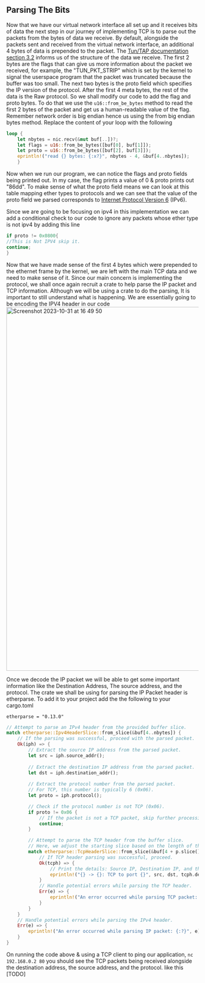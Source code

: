 ## Parsing The Bits
Now that we have our virtual network interface all set up and it receives bits of data the next step in our journey of implementing TCP is to parse out the packets from the bytes of data we receive. By default, alongside the packets sent and received from the virtual network interface, an additional 4 bytes of data is prepended to the packet. The [Tun/TAP documentation section 3.2](https://www.kernel.org/doc/Documentation/networking/tuntap.txt) informs us of the structure of the data we receive. The first 2 bytes are the flags that can give us more information about the packet we received, for example, the "TUN_PKT_STRIP" which is set by the kernel to signal the userspace program that the packet was truncated because the buffer was too small. The next two bytes is the proto field which specifies the IP version of the protocol. After the first 4 meta bytes, the rest of the data is the Raw protocol. 
So we shall modify our code to add the flag and proto bytes. To do that we use the `u16::from_be_bytes` method to read the first 2 bytes of the packet and get us a human-readable value of the flag. Remember network order is big endian hence us using the from big endian bytes method.
Replace the content of your loop with the following
```rust
loop { 
	let nbytes = nic.recv(&mut buf[..])?;
	let flags = u16::from_be_bytes([buf[0], buf[1]]); 
	let proto = u16::from_be_bytes([buf[2], buf[3]]); 
	eprintln!("read {} bytes: {:x?}", nbytes - 4, &buf[4..nbytes]);   
    }     
```

Now when we run our program, we can notice the flags and proto fields being printed out. In my case, the flag prints a value of 0 & proto prints out "86dd". To make sense of what the proto field means we can look at this table mapping ether types to protocols and we can see that the value of the proto field we parsed corresponds to [Internet Protocol Version 6](https://en.wikipedia.org/wiki/Internet_Protocol_Version_6 "Internet Protocol Version 6") (IPv6). 

Since we are going to be focusing on ipv4 in this implementation we can add a conditional check to our code to ignore any packets whose ether type is not ipv4 by adding this line

```rust
if proto != 0x0800{
//This is Not IPV4 skip it.
continue;
}
```

Now that we have made sense of the first 4 bytes which were prepended to the ethernet frame by the kernel, we are left with the main TCP data and we need to make sense of it. Since our main concern is implementing the protocol, we shall once again recruit a crate to help parse the IP packet and TCP information. Although we will be using a crate to do the parsing, It is important to still understand what is happening. We are essentially going to be encoding the IPV4 header in our code 
<img width="951" alt="Screenshot 2023-10-31 at 16 49 50" src="https://github.com/Ghvstcode/Rust-Tcp/assets/46195831/8eaf421d-603e-4c19-a033-20020085f2c5">

Once we decode the IP packet we will be able to get some important information like the Destination Address, The source address, and the protocol. 
The crate we shall be using for parsing the IP Packet header is etherparse. To add it to your project add the the following to your cargo.toml
```
etherparse = "0.13.0"
```

```rust
// Attempt to parse an IPv4 header from the provided buffer slice.
match etherparse::Ipv4HeaderSlice::from_slice(&buf[4..nbytes]) {
    // If the parsing was successful, proceed with the parsed packet.
    Ok(iph) => {
        // Extract the source IP address from the parsed packet.
        let src = iph.source_addr();
        
        // Extract the destination IP address from the parsed packet.
        let dst = iph.destination_addr();
        
        // Extract the protocol number from the parsed packet.
        // For TCP, this number is typically 6 (0x06).
        let proto = iph.protocol();

        // Check if the protocol number is not TCP (0x06).
        if proto != 0x06 {
            // If the packet is not a TCP packet, skip further processing.
            continue;
        }

        // Attempt to parse the TCP header from the buffer slice.
        // Here, we adjust the starting slice based on the length of the IPv4 header.
        match etherparse::TcpHeaderSlice::from_slice(&buf[4 + p.slice().len()..]) {
            // If TCP header parsing was successful, proceed.
            Ok(tcph) => {
                // Print the details: Source IP, Destination IP, and the Destination Port.
                eprintln!("{} -> {}: TCP to port {}", src, dst, tcph.destination_port());
            }
            // Handle potential errors while parsing the TCP header.
            Err(e) => {
                eprintln!("An error occurred while parsing TCP packet: {:?}", e);
            }
        }
    }
    // Handle potential errors while parsing the IPv4 header.
    Err(e) => {
        eprintln!("An error occurred while parsing IP packet: {:?}", e);
    }
}

```
On running the code above & using a TCP client to ping our application, `nc 192.168.0.2 80`  you should see the TCP packets being received alongside the destination address, the source address, and the protocol.
like this [TODO]
